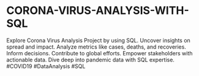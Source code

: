 # CORONA-VIRUS-ANALYSIS-WITH-SQL
Explore Corona Virus Analysis Project by using SQL. Uncover insights on spread and impact. Analyze metrics like cases, deaths, and recoveries. Inform decisions. Contribute to global efforts. Empower stakeholders with actionable data. Dive deep into pandemic data with SQL expertise. #COVID19 #DataAnalysis #SQL
